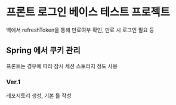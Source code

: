 # 프론트 로그인 베이스 테스트 프로젝트

백에서 refreshToken을 통해 만료여부 확인, 만료 시 로그인 필요 등

## Spring 에서 쿠키 관리

프론트는 경우에 따라 잠시 세션 스토리지 정도 사용

### Ver.1

레포지토리 생성, 기본 틀 작성
